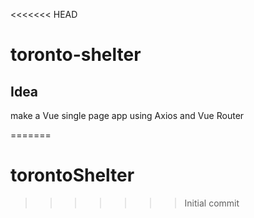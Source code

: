 <<<<<<< HEAD
# toronto-shelter

## Idea


make a Vue single page app using Axios and Vue Router 


=======
# torontoShelter
>>>>>>> Initial commit

